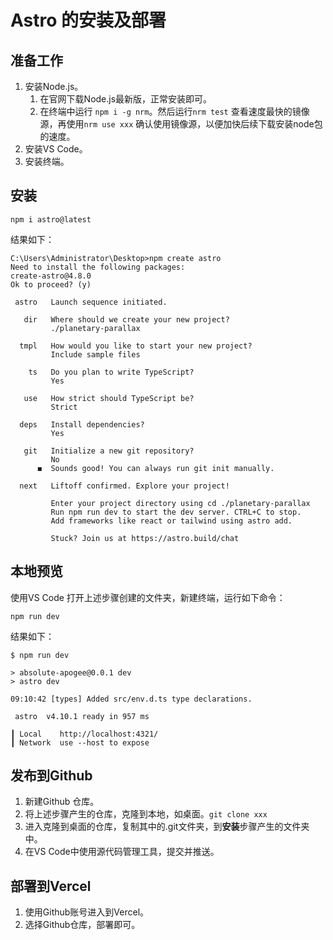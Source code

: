 # Astro 的安装及部署

## 准备工作

1. 安装Node.js。
   1. 在官网下载Node.js最新版，正常安装即可。
   2. 在终端中运行 `npm i -g nrm`。然后运行`nrm test` 查看速度最快的镜像源，再使用`nrm use xxx` 确认使用镜像源，以便加快后续下载安装node包的速度。
2. 安装VS Code。
3. 安装终端。

## 安装

```
npm i astro@latest
```

结果如下：

```
C:\Users\Administrator\Desktop>npm create astro
Need to install the following packages:
create-astro@4.8.0
Ok to proceed? (y)

 astro   Launch sequence initiated.

   dir   Where should we create your new project?
         ./planetary-parallax

  tmpl   How would you like to start your new project?
         Include sample files

    ts   Do you plan to write TypeScript?
         Yes

   use   How strict should TypeScript be?
         Strict

  deps   Install dependencies?
         Yes

   git   Initialize a new git repository?
         No
      ◼  Sounds good! You can always run git init manually.

  next   Liftoff confirmed. Explore your project!

         Enter your project directory using cd ./planetary-parallax
         Run npm run dev to start the dev server. CTRL+C to stop.
         Add frameworks like react or tailwind using astro add.

         Stuck? Join us at https://astro.build/chat
```

## 本地预览

使用VS Code 打开上述步骤创建的文件夹，新建终端，运行如下命令：

```
npm run dev
```

结果如下：

```
$ npm run dev

> absolute-apogee@0.0.1 dev
> astro dev

09:10:42 [types] Added src/env.d.ts type declarations.

 astro  v4.10.1 ready in 957 ms

┃ Local    http://localhost:4321/
┃ Network  use --host to expose
```

## 发布到Github

1. 新建Github 仓库。
2. 将上述步骤产生的仓库，克隆到本地，如桌面。`git clone xxx`
3. 进入克隆到桌面的仓库，复制其中的.git文件夹，到**安装**步骤产生的文件夹中。
4. 在VS Code中使用源代码管理工具，提交并推送。

## 部署到Vercel

1. 使用Github账号进入到Vercel。
2. 选择Github仓库，部署即可。
